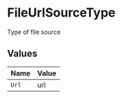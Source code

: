 # FileUrlSourceType

Type of file source


## Values

| Name  | Value |
| ----- | ----- |
| `Url` | url   |